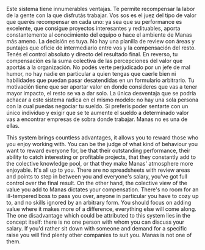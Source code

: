 Este sistema tiene innumerables ventajas. Te permite recompensar la labor de la gente con la que disfrutás trabajar. Vos sos es el juez del tipo de valor que querés recompensar en cada uno: ya sea que su performance es excelente, que consigue proyectos interesantes y redituables, aporta constantemente al conocimiento del equipo o hace el ambiente de Manas más ameno. La decisión es tuya. No hay una planilla de review con áreas y puntajes que oficie de intermediario entre vos y la compensación del resto. Tenés el control absoluto y directo del resultado final. En reverso, tu compensación es la suma colectiva de las percepciones del valor que aportás a la organización. No podés verte perjudicado por un jefe de mal humor, no hay nadie en particular a quien tengas que caerle bien ni habilidades que puedan pasar desatendidas en un formulario arbitrario.
Tu motivación tiene que ser aportar valor en donde consideres que vas a tener mayor impacto, el resto se va a dar solo. La única desventaja que se podría achacar a este sistema radica en el mismo modelo: no hay una sola persona con la cual puedas negociar tu sueldo. Si preferís poder sentarte con un único individuo y exigir que se te aumente el sueldo a determinado valor vas a encontrar empresas de sobra donde trabajar. Manas no es una de ellas.

This system brings countless advantages, it allows you to reward those who you enjoy working with. You can be the judge of what kind of behaviour you want to reward everyone for, be that their outstanding performance, their ability to catch interesting or profitable projects, that they constantly add to the colective knowledge pool, or that they make Manas' atmosphere more enjoyable. It's all up to you. There are no spreadsheets with review areas and points to step in between you and everyone's salary, you've got full control over the final result.
On the other hand, the colective view of the value you add to Manas dictates your compensation. There's no room for an ill-tempered boss to pass you over, anyone in particular you have to cozy up to, and no skills ignored by an arbitrary form.
You should focus on adding value where it makes more of a difference, everything else will come along.
The one disadvantage which could be attributed to this system lies in the concept itself: there is no one person with whom you can discuss your salary. If you'd rather sit down with someone and demand for a specific raise you will find plenty other companies to suit you. Manas is not one of them.


